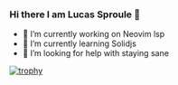### Hi there I am Lucas Sproule 👋


- 🔭 I’m currently working on Neovim lsp
- 🌱 I’m currently learning Solidjs
- 🤔 I’m looking for help with staying sane

[![trophy](https://github-profile-trophy.vercel.app/?username=ryo-ma&theme=onedark)](https://github.com/ryo-ma/github-profile-trophy)
